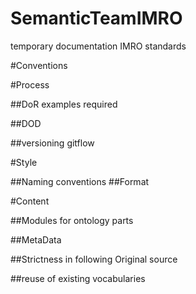 # SemanticTeamIMRO
temporary documentation IMRO standards

#Conventions

#Process

##DoR
examples required

##DOD

##versioning
gitflow

#Style

##Naming conventions
##Format

#Content

##Modules for ontology parts

##MetaData

##Strictness in following Original source

##reuse of existing vocabularies

